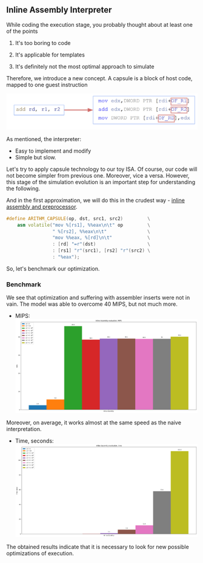 ## Inline Assembly Interpreter

While coding the execution stage, you probably thought about at least one of the points

1. It's too boring to code

2. It's applicable for templates

3. It's definitely not the most optimal approach to simulate

Therefore, we introduce a new concept.
A capsule is a block of host code, mapped to one guest instruction

![img](../pics/template-capsule.png)

As mentioned, the interpreter:
- Easy to implement and modify
- Simple but slow.

Let's try to apply capsule technology to our toy ISA.
Of course, our code will not become simpler from previous one. Moreover, vice a versa. However, this stage of the simulation evolution is an important step for understanding the following.

And in the first approximation, we will do this in the crudest way - [inline assembly and preprocessor](capsule_asm.hh).

```cpp
#define ARITHM_CAPSULE(op, dst, src1, src2)         \
    asm volatile("mov %[rs1], %%eax\n\t" op         \
                 " %[rs2], %%eax\n\t"               \
                 "mov %%eax, %[rd]\n\t"             \
                 : [rd] "=r"(dst)                   \
                 : [rs1] "r"(src1), [rs2] "r"(src2) \
                 : "%eax");
```

So, let's benchmark our optimization.

### Benchmark

We see that optimization and suffering with assembler inserts were not in vain. The model was able to overcome 40 MIPS, but not much more.

- MIPS:
![img](../pics/inline-asm-mips.png)

Moreover, on average, it works almost at the same speed as the naive interpretation.

- Time, seconds:
![img](../pics/inline-asm-time.png)

The obtained results indicate that it is necessary to look for new possible optimizations of execution.
